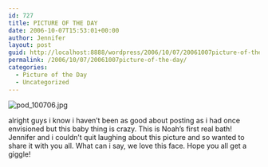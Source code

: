 ```yaml
---
id: 727
title: PICTURE OF THE DAY
date: 2006-10-07T15:53:01+00:00
author: Jennifer
layout: post
guid: http://localhost:8888/wordpress/2006/10/07/20061007picture-of-the-day/
permalink: /2006/10/07/20061007picture-of-the-day/
categories:
  - Picture of the Day
  - Uncategorized
---
```

<img id="image24" alt="pod_100706.jpg" src="http://static.squarespace.com/static/50db6bb3e4b015296cd43789/50dfa5b1e4b0dc6320e0b5ea/50dfa5b1e4b0dc6320e0b5fb/1160236327000/?format=original" />
  
alright guys i know i haven&#8217;t been as good about posting as i had once envisioned but this baby thing is crazy. This is Noah&#8217;s first real bath! Jennifer and i couldn&#8217;t quit laughing about this picture and so wanted to share it with you all. What can i say, we love this face. Hope you all get a giggle!